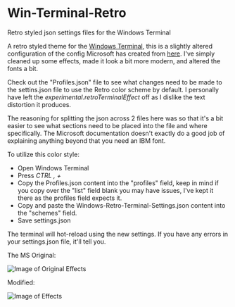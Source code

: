 # Win-Terminal-Retro
Retro styled json settings files for the Windows Terminal

A retro styled theme for the [Windows Terminal](https://docs.microsoft.com/en-us/windows/terminal/), this is a slightly altered configuration of the config Microsoft has created from [here](https://docs.microsoft.com/en-us/windows/terminal/custom-terminal-gallery/retro-command-prompt). I've simply cleaned up some effects, made it look a bit more modern, and altered the fonts a bit. 

Check out the "Profiles.json" file to see what changes need to be made to the settins.json file to use the Retro color scheme by default. I personally have left the *experimental.retroTerminalEffect* off as I dislike the text distortion it produces.

The reasoning for splitting the json across 2 files here was so that it's a bit easier to see what sections need to be placed into the file and where specifically. The Microsoft documentation doesn't exactly do a good job of explaining anything beyond that you need an IBM font.

To utilize this color style:

* Open Windows Terminal
* Press *CTRL , +* 
* Copy the Profiles.json content into the "profiles" field, keep in mind if you copy over the "list" field blank you may have issues, I've kept it there as the profiles field expects it.
* Copy and paste the Windows-Retro-Terminal-Settings.json content into the "schemes" field.
* Save settings.json

The terminal will hot-reload using the new settings. If you have any errors in your settings.json file, it'll tell you.

The MS Original:

![Image of Original Effects](https://docs.microsoft.com/en-us/windows/terminal/images/retro-command-prompt.png)

Modified:

![Image of Effects](https://i.imgur.com/fwF4ZEk.png)
